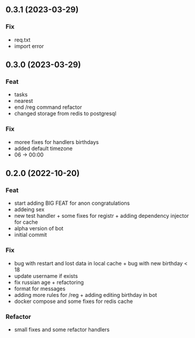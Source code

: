 ## 0.3.1 (2023-03-29)

### Fix

- req.txt
- import error

## 0.3.0 (2023-03-29)

### Feat

- tasks
- nearest
- end /reg command refactor
- changed storage from redis to postgresql

### Fix

- moree fixes for handlers birthdays
- added default timezone
- 06 -> 00:00

## 0.2.0 (2022-10-20)

### Feat

- start adding BIG FEAT for anon congratulations
- addeing sex
- new test handler + some fixes for registr + adding dependency injector for cache
- alpha version of bot
- initial commit

### Fix

- bug with restart and lost data in local cache + bug with new birthday < 18
- update username if exists
- fix russian age + refactoring
- format for messages
- adding more rules for /reg + adding editing birthday in bot
- docker compose and some fixes for redis cache

### Refactor

- small fixes and some refactor handlers
